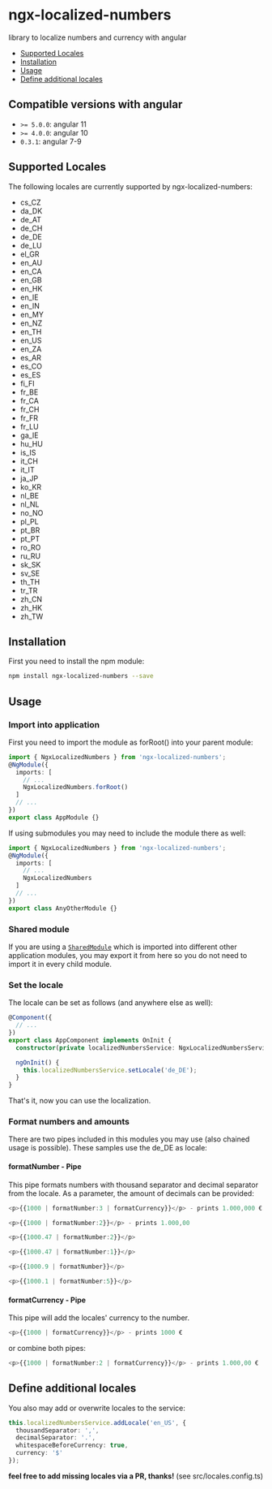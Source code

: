 # ngx-localized-numbers

library to localize numbers and currency with angular

- [Supported Locales](#supported-locales)
- [Installation](#installation)
- [Usage](#usage)
- [Define additional locales](#define-additional-locales)

## Compatible versions with angular
- `>= 5.0.0`: angular 11
- `>= 4.0.0`: angular 10
- `0.3.1`: angular 7-9

## Supported Locales

The following locales are currently supported by ngx-localized-numbers:

- cs_CZ
- da_DK
- de_AT
- de_CH
- de_DE
- de_LU
- el_GR
- en_AU
- en_CA
- en_GB
- en_HK
- en_IE
- en_IN
- en_MY
- en_NZ
- en_TH
- en_US
- en_ZA
- es_AR
- es_CO
- es_ES
- fi_FI
- fr_BE
- fr_CA
- fr_CH
- fr_FR
- fr_LU
- ga_IE
- hu_HU
- is_IS
- it_CH
- it_IT
- ja_JP
- ko_KR
- nl_BE
- nl_NL
- no_NO
- pl_PL
- pt_BR
- pt_PT
- ro_RO
- ru_RU
- sk_SK
- sv_SE
- th_TH
- tr_TR
- zh_CN
- zh_HK
- zh_TW

## Installation

First you need to install the npm module:

```sh
npm install ngx-localized-numbers --save
```

## Usage

### Import into application

First you need to import the module as forRoot() into your parent module:

```ts
import { NgxLocalizedNumbers } from 'ngx-localized-numbers';
@NgModule({
  imports: [
    // ...
    NgxLocalizedNumbers.forRoot()
  ]
  // ...
})
export class AppModule {}
```

If using submodules you may need to include the module there as well:

```ts
import { NgxLocalizedNumbers } from 'ngx-localized-numbers';
@NgModule({
  imports: [
    // ...
    NgxLocalizedNumbers
  ]
  // ...
})
export class AnyOtherModule {}
```

### Shared module

If you are using a [`SharedModule`](https://angular.io/docs/ts/latest/guide/ngmodule.html#!#shared-modules)
which is imported into different other application modules, you may export it from here so you do not need to import it in every child module.

### Set the locale

The locale can be set as follows (and anywhere else as well):

```ts
@Component({
  // ...
})
export class AppComponent implements OnInit {
  constructor(private localizedNumbersService: NgxLocalizedNumbersService) {}

  ngOnInit() {
    this.localizedNumbersService.setLocale('de_DE');
  }
}
```

That's it, now you can use the localization.

### Format numbers and amounts

There are two pipes included in this modules you may use (also chained usage is possible). These samples use the de_DE as locale:

#### formatNumber - Pipe

This pipe formats numbers with thousand separator and decimal separator from the locale. As a parameter, the amount of decimals can be provided:

```ts
<p>{{1000 | formatNumber:3 | formatCurrency}}</p> - prints 1.000,000 €

<p>{{1000 | formatNumber:2}}</p> - prints 1.000,00

<p>{{1000.47 | formatNumber:2}}</p>

<p>{{1000.47 | formatNumber:1}}</p>

<p>{{1000.9 | formatNumber}}</p>

<p>{{1000.1 | formatNumber:5}}</p>
```

#### formatCurrency - Pipe

This pipe will add the locales' currency to the number.

```ts
<p>{{1000 | formatCurrency}}</p> - prints 1000 €
```

or combine both pipes:

```ts
<p>{{1000 | formatNumber:2 | formatCurrency}}</p> - prints 1.000,00 €

```

## Define additional locales

You also may add or overwrite locales to the service:

```ts
this.localizedNumbersService.addLocale('en_US', {
  thousandSeparator: ',',
  decimalSeparator: '.',
  whitespaceBeforeCurrency: true,
  currency: '$'
});
```

**feel free to add missing locales via a PR, thanks!** (see src/locales.config.ts)
